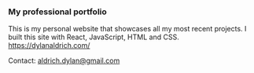 ### My professional portfolio

This is my personal website that showcases all my most recent projects. I built this site with React, JavaScript, HTML and CSS. 
https://dylanaldrich.com/

Contact: aldrich.dylan@gmail.com
